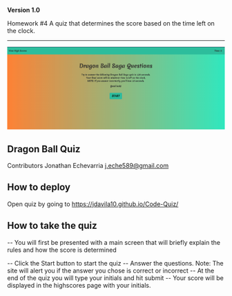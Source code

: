 **Version 1.0**

Homework #4
A quiz that determines the score based on the time left on the clock.  

---

![](Images/2020-07-09_22-15-27.png)

## Dragon Ball Quiz 

Contributors
Jonathan Echevarria j.eche589@gmail.com

## How to deploy
Open quiz by going to https://jdavila10.github.io/Code-Quiz/


## How to take the quiz
-- You will first be presented with a main screen that will briefly explain the rules and how the score is determined


-- Click the Start button to start the quiz
-- Answer the questions. Note: The site will alert you if the answer you chose is correct or incorrect
-- At the end of the quiz you will type your initials and hit submit
-- Your score will be displayed in the highscores page with your initials. 

